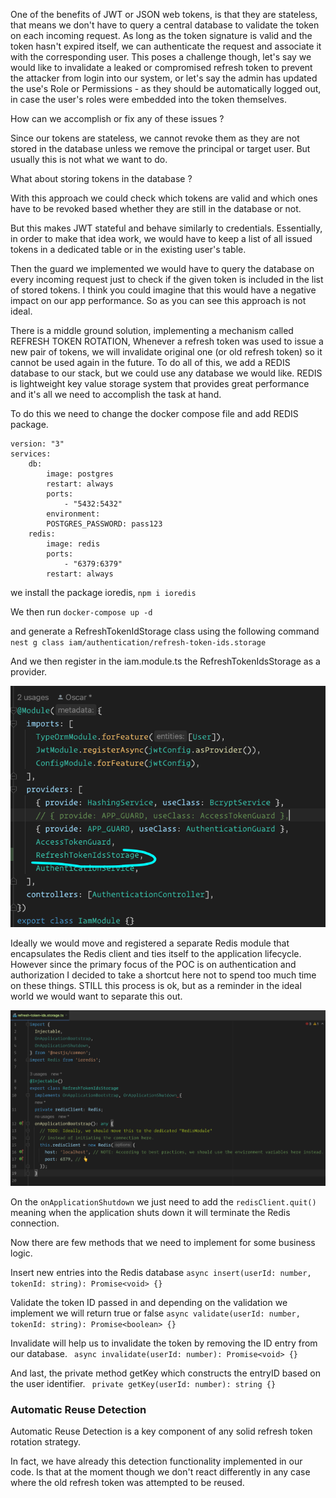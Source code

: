 One of the benefits of JWT or JSON web tokens, is that they are 
stateless, that means we don't have to query a central database to 
validate the token on each incoming request.
As long as the token signature is valid and the token hasn't expired 
itself, we can authenticate the request and associate it with the 
corresponding user.
This poses a challenge though, let's say we would like to invalidate 
a leaked or compromised refresh token to prevent the attacker from 
login into our system, or let's say the admin has updated the use's Role 
or Permissions - as they should be automatically logged out, in case the 
user's roles were embedded into the token themselves.

How can we accomplish or fix any of these issues ?

Since our tokens are stateless, we cannot revoke them as they are not stored in 
the database unless we remove the principal or target user. But usually this is not
what we want to do.

What about storing tokens in the database ?

With this approach we could check which tokens are valid and which ones have to be
revoked based whether they are still in the database or not.

But this makes JWT stateful and behave similarly to credentials. Essentially, in 
order to make that idea work, we would have to keep a list of all issued tokens in a 
dedicated table or in the existing user's table.

Then the guard we implemented we would have to query the database on every incoming 
request just to check if the given token is included in the list of stored tokens.
I think you could imagine that this would have a negative impact on our app performance.
So as you can see this approach is not ideal.

There is a middle ground solution, implementing a mechanism called 
REFRESH TOKEN ROTATION, Whenever a refresh token was used to issue a new pair of
tokens, we will invalidate original one (or old refresh token) so it cannot be used
again in the future. 
To do all of this, we add a REDIS database to our stack, but we could use any 
database we would like. 
REDIS is lightweight key value storage system that provides great performance and 
it's all we need to accomplish the task at hand.

To do this we need to change the docker compose file and add REDIS package.

```
version: "3"
services:
    db:
        image: postgres
        restart: always
        ports:
            - "5432:5432"
        environment:
        POSTGRES_PASSWORD: pass123
    redis:
        image: redis
        ports:
            - "6379:6379"
        restart: always
```
we install the package ioredis, `npm i ioredis`

We then run `docker-compose up -d`

and generate a RefreshTokenIdStorage class using the following command
`nest g class iam/authentication/refresh-token-ids.storage`

And we then register in the iam.module.ts the RefreshTokenIdsStorage 
as a provider.

![img.png](img.png)

Ideally we would move and registered a separate Redis module that 
encapsulates the Redis client and ties itself to the application 
lifecycle. However since the primary focus of the POC is on 
authentication and authorization I decided to take a shortcut here
not to spend too much time on these things.
STILL this process is ok, but as a reminder in the ideal world we 
would want to separate this out.



![img_1.png](img_1.png)

On the `onApplicationShutdown` we just need to add the `redisClient.quit()`
meaning when the application shuts down it will terminate the Redis connection.

Now there are few methods that we need to implement for some business
logic.

Insert new entries into the Redis database
`async insert(userId: number, tokenId: string): Promise<void> {}`

Validate the token ID passed in and depending on the validation 
we implement we will return true or false
`async validate(userId: number, tokenId: string): Promise<boolean> {}`

Invalidate will help us to invalidate the token by removing 
the ID entry from our database.
` async invalidate(userId: number): Promise<void> {}`

And last, the private method getKey which constructs the entryID 
based on the user identifier.
` private getKey(userId: number): string {}`


### Automatic Reuse Detection

Automatic Reuse Detection is a key component of any solid refresh token rotation strategy.

In fact, we have already this detection functionality implemented in our code. Is that at 
the moment though we don't react differently in any case where the old refresh token was
attempted to be reused.



